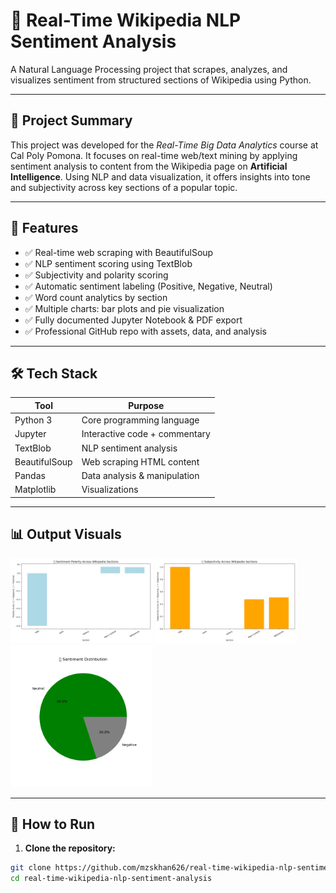 # 🧠 Real-Time Wikipedia NLP Sentiment Analysis

A Natural Language Processing project that scrapes, analyzes, and visualizes sentiment from structured sections of Wikipedia using Python.

---

## 📌 Project Summary

This project was developed for the *Real-Time Big Data Analytics* course at Cal Poly Pomona. It focuses on real-time web/text mining by applying sentiment analysis to content from the Wikipedia page on **Artificial Intelligence**. Using NLP and data visualization, it offers insights into tone and subjectivity across key sections of a popular topic.

---

## 📂 Features

- ✅ Real-time web scraping with BeautifulSoup
- ✅ NLP sentiment scoring using TextBlob
- ✅ Subjectivity and polarity scoring
- ✅ Automatic sentiment labeling (Positive, Negative, Neutral)
- ✅ Word count analytics by section
- ✅ Multiple charts: bar plots and pie visualization
- ✅ Fully documented Jupyter Notebook & PDF export
- ✅ Professional GitHub repo with assets, data, and analysis

---

## 🛠️ Tech Stack

| Tool        | Purpose                       |
|-------------|-------------------------------|
| Python 3    | Core programming language     |
| Jupyter     | Interactive code + commentary |
| TextBlob    | NLP sentiment analysis        |
| BeautifulSoup | Web scraping HTML content   |
| Pandas      | Data analysis & manipulation  |
| Matplotlib  | Visualizations                |

---

## 📊 Output Visuals

<p float="left">
  <img src="assets/sentiment_chart.png" width="45%" />
  <img src="assets/subjectivity_chart.png" width="45%" />
  <img src="assets/sentiment_pie_chart.png" width="45%" />
</p>

---

## 🧪 How to Run

1. **Clone the repository:**
```bash
git clone https://github.com/mzskhan626/real-time-wikipedia-nlp-sentiment-analysis.git
cd real-time-wikipedia-nlp-sentiment-analysis
